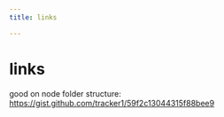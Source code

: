 ```yaml
---
title: links

---
```


# links

good on node folder structure: https://gist.github.com/tracker1/59f2c13044315f88bee9

